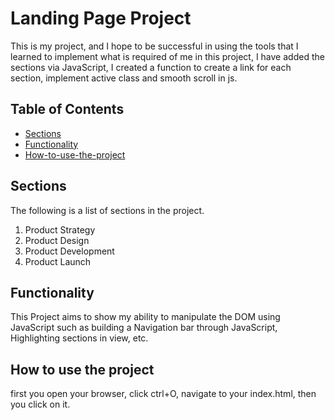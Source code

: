 # Landing Page Project
This is my project, and I hope to be successful in using the tools that I learned to implement what is required of me in this project, I have added the sections via JavaScript, I created a function to create a link for each section, implement active class and smooth scroll in js.

## Table of Contents
* [Sections](#sections)
* [Functionality](#functionality)
* [How-to-use-the-project](#How-to-use-the-project)

## Sections
The following is a list of sections in the project.

1. Product Strategy
2. Product Design
3. Product Development
4. Product Launch

## Functionality

This Project aims to show my ability to manipulate the DOM using JavaScript such as building a Navigation bar through JavaScript, Highlighting sections in view, etc.

## How to use the project
first you open your browser, click ctrl+O, navigate to your index.html, then you click on it.

